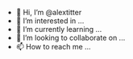 - 👋 Hi, I’m @alextitter
- 👀 I’m interested in ...
- 🌱 I’m currently learning ...
- 💞️ I’m looking to collaborate on ...
- 📫 How to reach me ...

<!---
alextitter/alextitter is a ✨ special ✨ repository because its `README.md` (this file) appears on your GitHub profile.
You can click the Preview link to take a look at your changes.
--->
